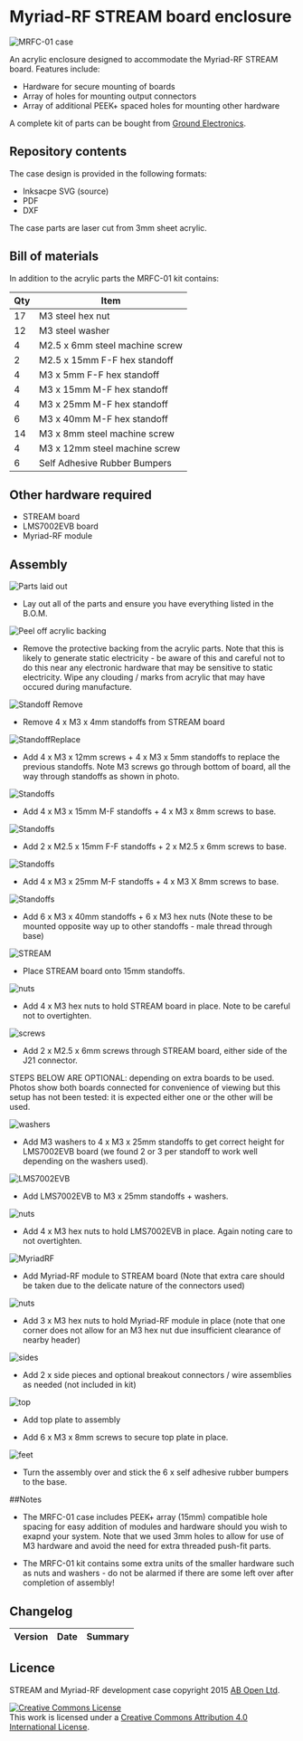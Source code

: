 # Myriad-RF STREAM board enclosure

![MRFC-01 case](/images/00-prod-shot.jpg)

An acrylic enclosure designed to accommodate the Myriad-RF STREAM board. Features include:

* Hardware for secure mounting of boards
* Array of holes for mounting output connectors
* Array of additional PEEK+ spaced holes for mounting other hardware


A complete kit of parts can be bought from [Ground Electronics](http://groundelectronics.com/products/).

## Repository contents

The case design is provided in the following formats:

* Inksacpe SVG (source)
* PDF
* DXF

The case parts are laser cut from 3mm sheet acrylic.

## Bill of materials

In addition to the acrylic parts the MRFC-01 kit contains:

| Qty | Item                                |
| --- | ----------------------------------- |
|  17 | M3 steel hex nut                    |
|  12 | M3 steel washer                     |
|  4  | M2.5 x 6mm steel machine screw      |
|  2  | M2.5 x 15mm F-F hex standoff        |
|  4  | M3 x 5mm F-F hex standoff           |
|  4  | M3 x 15mm M-F hex standoff          |
|  4  | M3 x 25mm M-F hex standoff          |
|  6  | M3 x 40mm M-F hex standoff          |
|  14 | M3 x 8mm steel machine screw        |
|  4  | M3 x 12mm steel machine screw       |
|  6  | Self Adhesive Rubber Bumpers        |



## Other hardware required

- STREAM board
- LMS7002EVB board
- Myriad-RF module

## Assembly

![Parts laid out](/images/01-layOut.jpg)

- Lay out all of the parts and ensure you have everything listed in the B.O.M.

![Peel off acrylic backing](/images/02-peel.jpg)

- Remove the protective backing from the acrylic parts. Note that this is likely to generate static electricity - be aware of this and careful not to do this near any electronic hardware that may be sensitive to static electricity. Wipe any clouding / marks from acrylic that may have occured during manufacture.

![Standoff Remove](/images/03-standoffRemove.jpg)

- Remove 4 x M3 x 4mm standoffs from STREAM board

![StandoffReplace](/images/04-standoffReplace.jpg)

- Add 4 x M3 x 12mm screws + 4 x M3 x 5mm standoffs to replace the previous standoffs. Note M3 screws go through bottom of board, all the way through standoffs as shown in photo.

![Standoffs](/images/05-15mmStandoffs.jpg)

- Add 4 x M3 x 15mm M-F standoffs + 4 x M3 x 8mm screws to base.

![Standoffs](/images/06-15mmStandoffs2pt5.jpg)

- Add 2 x M2.5 x 15mm F-F standoffs + 2 x M2.5 x 6mm screws to base.

![Standoffs](/images/07-25mmStandoffs.jpg)

- Add 4 x M3 x 25mm M-F standoffs + 4 x M3 X 8mm screws to base.

![Standoffs](/images/08-40mmStandoffs.jpg)

- Add 6 x M3 x 40mm standoffs + 6 x M3 hex nuts (Note these to be mounted opposite way up to other standoffs - male thread through base)

![STREAM](/images/09-stream.jpg)

- Place STREAM board onto 15mm standoffs.

![nuts](/images/10-nuts.jpg)

- Add 4 x M3 hex nuts to hold STREAM board in place. Note to be careful not to overtighten.

![screws](/images/11-m2pt5screws.jpg)

- Add 2 x M2.5 x 6mm screws through STREAM board, either side of the J21 connector.

STEPS BELOW ARE OPTIONAL: depending on extra boards to be used. Photos show both boards connected for convenience of viewing but this setup has not been tested: it is expected either one or the other will be used.

![washers](/images/12-m3washers.jpg)

- Add M3 washers to 4 x M3 x 25mm standoffs to get correct height for LMS7002EVB board (we found 2 or 3 per standoff to work well depending on the washers used).

![LMS7002EVB](/images/13-lmsBoard.jpg)

- Add LMS7002EVB to M3 x 25mm standoffs + washers.

![nuts](/images/14-nuts.jpg)

- Add 4 x M3 hex nuts to hold LMS7002EVB in place. Again noting care to not overtighten.

![MyriadRF](/images/15-MyriadRF.jpg)

- Add Myriad-RF module to STREAM board (Note that extra care should be taken due to the delicate nature of the connectors used)

![nuts](/images/16-nuts.jpg)

- Add 3 x M3 hex nuts to hold Myriad-RF module in place (note that one corner does not allow for an M3 hex nut due insufficient clearance of nearby header)

![sides](/images/17-sides.jpg)

- Add 2 x side pieces and optional breakout connectors / wire assemblies as needed (not included in kit)

![top](/images/18-top.jpg)

- Add top plate to assembly

- Add 6 x M3 x 8mm screws to secure top plate in place.

![feet](/images/19-feet.jpg)

- Turn the assembly over and stick the 6 x self adhesive rubber bumpers to the base.

##Notes

- The MRFC-01 case includes PEEK+ array (15mm) compatible hole spacing for easy addition of modules and hardware should you wish to exapnd your system. Note that we used 3mm holes to allow for use of M3 hardware and avoid the need for extra threaded push-fit parts.

- The MRFC-01 kit contains some extra units of the smaller hardware such as nuts and washers - do not be alarmed if there are some left over after completion of assembly!


## Changelog

| Version | Date     | Summary
|---------|----------|--------------------


## Licence

STREAM and Myriad-RF development case copyright 2015 [AB Open Ltd](http://abopen.com).

<a rel="license" href="http://creativecommons.org/licenses/by/4.0/"><img alt="Creative Commons License" style="border-width:0" src="http://i.creativecommons.org/l/by/4.0/88x31.png" /></a><br />This work is licensed under a <a rel="license" href="http://creativecommons.org/licenses/by/4.0/">Creative Commons Attribution 4.0 International License</a>.
